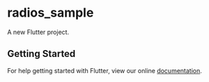 # radios_sample

A new Flutter project.

## Getting Started

For help getting started with Flutter, view our online
[documentation](https://flutter.io/).
